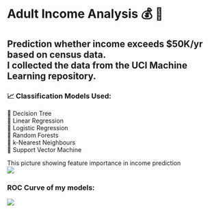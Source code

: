 # Adult Income Analysis 💰 🧮
## Prediction whether income exceeds $50K/yr based on census data. <br> I collected the data from the UCI Machine Learning repository.

### 📈 Classification Models Used:

🦾 Decision Tree <br>
🦾 Linear Regression <br>
🦾 Logistic Regression <br>
🦾 Random Forests <br>
🦾 k-Nearest Neighbours <br>
🦾 Support Vector Machine <br>

This picture showing feature importance in income prediction <br>
![](https://github.com/axrozwadowska/Adult_Income_Analysis/blob/master/images/wordcloud.png)

### ROC Curve of my models: 
![](https://github.com/axrozwadowska/Adult_Income_Analysis/blob/master/images/ROC.png)
